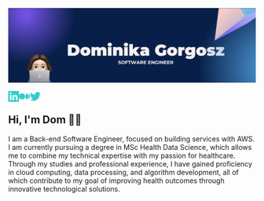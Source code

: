 <!-- Banner -->
<img src="https://github.com/domgor11/domgor11/blob/main/background_image.png" alt="my_banner" style="center">

<!-- Connect with Me -->
<a href="https://www.linkedin.com/in/dominika-gorgosz/"><img align="left" alt="dominika-gorgosz | linkedIn" width="22px" src="./images/linked_icon.svg"/></a>
<a href="https://medium.com/@dgorgosz"><img align="left" alt="dominika-gorgosz | Medium" width="22px" src="./images/medium_icon.svg"/></a>
<a href="https://twitter.com/DominikaGorgosz"><img align="left" alt="dominika-gorgosz | Twitter" width="22px" src="./images/twitter_icon.svg"/></a>
</br>

## Hi, I'm Dom 👋🏻
I am a Back-end Software Engineer, focused on building services with AWS. I am currently pursuing a degree in MSc Health Data Science, which allows me to combine my technical expertise with my passion for healthcare.
</br>
 Through my studies and professional experience, I have gained proficiency in cloud computing, data processing, and algorithm development, all of which contribute to my goal of improving health outcomes through innovative technological solutions.


